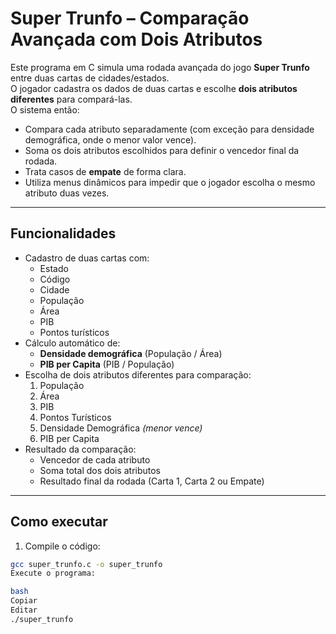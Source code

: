 # Super Trunfo – Comparação Avançada com Dois Atributos

Este programa em C simula uma rodada avançada do jogo **Super Trunfo** entre duas cartas de cidades/estados.  
O jogador cadastra os dados de duas cartas e escolhe **dois atributos diferentes** para compará-las.  
O sistema então:

- Compara cada atributo separadamente (com exceção para densidade demográfica, onde o menor valor vence).
- Soma os dois atributos escolhidos para definir o vencedor final da rodada.
- Trata casos de **empate** de forma clara.
- Utiliza menus dinâmicos para impedir que o jogador escolha o mesmo atributo duas vezes.

---

## Funcionalidades

- Cadastro de duas cartas com:
  - Estado
  - Código
  - Cidade
  - População
  - Área
  - PIB
  - Pontos turísticos
- Cálculo automático de:
  - **Densidade demográfica** (População / Área)
  - **PIB per Capita** (PIB / População)
- Escolha de dois atributos diferentes para comparação:
  1. População
  2. Área
  3. PIB
  4. Pontos Turísticos
  5. Densidade Demográfica *(menor vence)*
  6. PIB per Capita
- Resultado da comparação:
  - Vencedor de cada atributo
  - Soma total dos dois atributos
  - Resultado final da rodada (Carta 1, Carta 2 ou Empate)

---

## Como executar

1. Compile o código:

```bash
gcc super_trunfo.c -o super_trunfo
Execute o programa:

bash
Copiar
Editar
./super_trunfo
